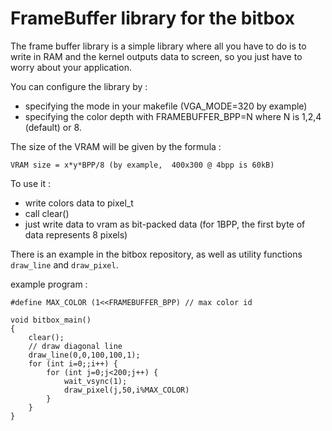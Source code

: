 FrameBuffer library for the bitbox
==================================

The frame buffer library is a simple library where all you have to do is to write in RAM and the kernel outputs data to screen, so you just have to worry about your application.

You can configure the library by :

- specifying the mode in your makefile (VGA_MODE=320 by example)
- specifying the color depth with FRAMEBUFFER_BPP=N where N is 1,2,4 (default) or 8.


The size of the VRAM will be given by the formula : 

    VRAM size = x*y*BPP/8 (by example,  400x300 @ 4bpp is 60kB)

To use it : 

- write colors data to pixel_t 
- call clear()
- just write data to vram as bit-packed data (for 1BPP, the first byte of data represents 8 pixels)

There is an example in the bitbox repository, as well as utility functions `draw_line` and `draw_pixel`.

example program : 

	#define MAX_COLOR (1<<FRAMEBUFFER_BPP) // max color id

    void bitbox_main()
    {
    	clear();
    	// draw diagonal line
    	draw_line(0,0,100,100,1);
    	for (int i=0;;i++) {
    		for (int j=0;j<200;j++) {
    			wait_vsync(1);
    			draw_pixel(j,50,i%MAX_COLOR)
    		}
    	}
    }
